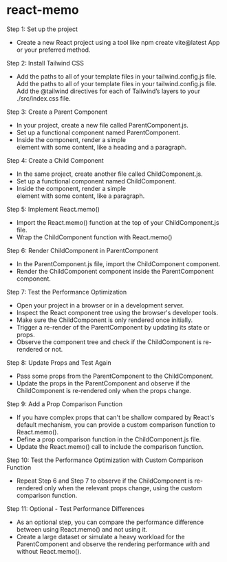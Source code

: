 # react-memo

Step 1: Set up the project

-  Create a new React project
using a tool like npm create vite@latest
App or your preferred method.

Step 2: Install Tailwind CSS

- Add the paths to all of your template files in your tailwind.config.js file.
Add the paths to all of your template files in your tailwind.config.js file.
Add the @tailwind directives for each of Tailwind’s layers to your ./src/index.css file.

Step 3: Create a Parent Component

-  In your project, create a new
file called ParentComponent.js.
-  Set up a functional component
named ParentComponent.
-  Inside the component, render
a simple <div> element with some
content, like a heading and a paragraph.

Step 4: Create a Child Component

-  In the same project, create
another file called ChildComponent.js.
-  Set up a functional component
named ChildComponent.
-  Inside the component, render
a simple <div> element with
some content, like a paragraph.

Step 5: Implement React.memo()

-  Import the React.memo() function
at the top of your ChildComponent.js file.
-  Wrap the ChildComponent
function with React.memo()

Step 6: Render ChildComponent in ParentComponent

-  In the ParentComponent.js file,
import the ChildComponent component.
-  Render the ChildComponent component
inside the ParentComponent component.

Step 7: Test the Performance Optimization

-  Open your project in a browser
or in a development server.
-  Inspect the React component tree
using the browser's developer tools.
-  Make sure the ChildComponent is
only rendered once initially.
-  Trigger a re-render of the
ParentComponent by updating its state or props.
-  Observe the component tree and check
if the ChildComponent is re-rendered or not.

Step 8: Update Props and Test Again

-  Pass some props from the 
ParentComponent to the ChildComponent.
-  Update the props in the ParentComponent
and observe if the ChildComponent is
re-rendered only when the props change.

Step 9: Add a Prop Comparison Function

-  If you have complex props that can't be
shallow compared by React's default
mechanism, you can provide a custom
comparison function to React.memo().
-  Define a prop comparison function
in the ChildComponent.js file.
-  Update the React.memo() call to
include the comparison function.
  
Step 10: Test the Performance Optimization
with Custom Comparison Function

-  Repeat Step 6 and Step 7 to observe
if the ChildComponent is re-rendered
only when the relevant props change,
using the custom comparison function.

Step 11: Optional - Test Performance Differences

-  As an optional step, you can compare the
performance difference between using
React.memo() and not using it.
-  Create a large dataset or simulate
a heavy workload for the ParentComponent
and observe the rendering performance
with and without React.memo().
  